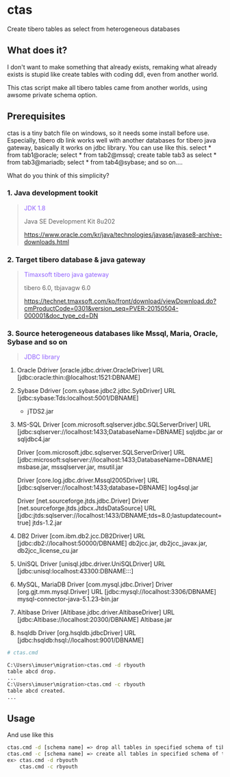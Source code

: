 # ctas
Create tibero tables as select from heterogeneous databases

## What does it?
I don't want to make something that already exists, remaking what already exists is stupid like create tables with coding ddl, even from another world.

This ctas script make all tibero tables came from another worlds, using awsome private schema option.

## Prerequisites
ctas is a tiny batch file on windows, so it needs some install before use.
Especially, tibero db link works well with another databases for tibero java gateway, basically it works on jdbc library.
You can use like this.
select * from tab1@oracle;
select * from tab2@mssql;
create table tab3 as select * from tab3@mariadb;
select * from tab4@sybase; 
and so on....

What do you think of this simplicity?

### 1. Java development tookit
> <span style='color: #9061ff'> JDK 1.8 </spqn>
>
> Java SE Development Kit 8u202
>
> https://www.oracle.com/kr/java/technologies/javase/javase8-archive-downloads.html
>
### 2. Target tibero database & java gateway
>
> <span style='color: #9061ff'> Timaxsoft tibero java gateway </spqn>
>
> tibero 6.0, tbjavagw 6.0
>
> https://technet.tmaxsoft.com/ko/front/download/viewDownload.do?cmProductCode=0301&version_seq=PVER-20150504-000001&doc_type_cd=DN
### 3. Source heterogeneous databases like Mssql, Maria, Oracle, Sybase and so on
>
> <span style='color: #9061ff'> JDBC library </spqn>
>
1. Oracle
   Ddriver [oracle.jdbc.driver.OracleDriver]
   URL     [jdbc:oracle:thin:@localhost:1521:DBNAME]

2. Sybase
   Ddriver [com.sybase.jdbc2.jdbc.SybDriver]
   URL     [jdbc:sybase:Tds:localhost:5001/DBNAME]
   * jTDS2.jar

3. MS-SQL
   Driver [com.microsoft.sqlserver.jdbc.SQLServerDriver]
   URL   [jdbc:sqlserver://localhost:1433;DatabaseName=DBNAME]
   sqljdbc.jar or sqljdbc4.jar

   Driver [com.microsoft.jdbc.sqlserver.SQLServerDriver]
   URL   [jdbc:microsoft:sqlserver://localhost:1433;DatabaseName=DBNAME]
   msbase.jar, mssqlserver.jar, msutil.jar

   Driver [core.log.jdbc.driver.Mssql2005Driver]
   URL   [jdbc:sqlserver://localhost:1433;database=DBNAME]
   log4sql.jar

   Driver [net.sourceforge.jtds.jdbc.Driver]
   Driver [net.sourceforge.jtds.jdbcx.JtdsDataSource]
   URL   [jdbc:jtds:sqlserver://localhost:1433/DBNAME;tds=8.0;lastupdatecount=true]
   jtds-1.2.jar

4. DB2
   Driver [com.ibm.db2.jcc.DB2Driver]
   URL   [jdbc:db2://localhost:50000/DBNAME]
   db2jcc.jar, db2jcc_javax.jar, db2jcc_license_cu.jar

5. UniSQL
   Driver [unisql.jdbc.driver.UniSQLDriver]
   URL   [jdbc:unisql:localhost:43300:DBNAME:::]

6. MySQL, MariaDB
   Driver [com.mysql.jdbc.Driver]
   Driver [org.gjt.mm.mysql.Driver]
   URL   [jdbc:mysql://localhost:3306/DBNAME]
   mysql-connector-java-5.1.23-bin.jar

7. Altibase
   Driver [Altibase.jdbc.driver.AltibaseDriver]
   URL   [jdbc:Altibase://localhost:20300/DBNAME]
   Altibase.jar

8. hsqldb
   Driver [org.hsqldb.jdbcDriver]
   URL   [jdbc:hsqldb:hsql://localhost:9001/DBNAME]
>

```bash
# ctas.cmd 

C:\Users\imuser\migration>ctas.cmd -d rbyouth
table abcd drop.
...
C:\Users\imuser\migration>ctas.cmd -c rbyouth
table abcd created.
...
```
## Usage
And use like this
```bash
ctas.cmd -d [schema name] => drop all tables in specified schema of tibero
ctas.cmd -c [schema name] => create all tables in specified schema of tibero
ex> ctas.cmd -d rbyouth
    ctas.cmd -c rbyouth
